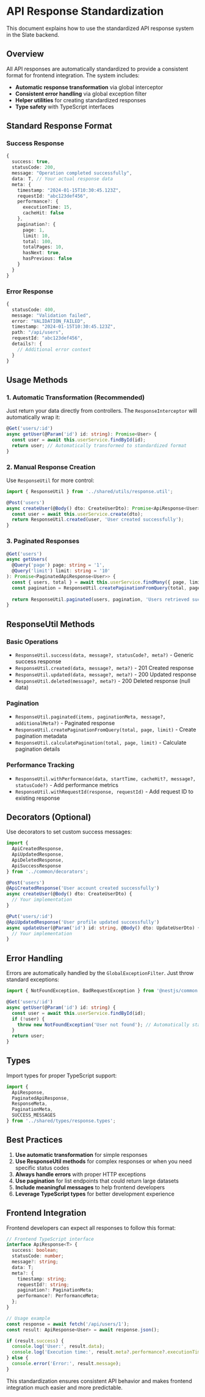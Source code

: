 # API Response Standardization

This document explains how to use the standardized API response system in the Slate backend.

## Overview

All API responses are automatically standardized to provide a consistent format for frontend integration. The system includes:

- **Automatic response transformation** via global interceptor
- **Consistent error handling** via global exception filter
- **Helper utilities** for creating standardized responses
- **Type safety** with TypeScript interfaces

## Standard Response Format

### Success Response
```typescript
{
  success: true,
  statusCode: 200,
  message: "Operation completed successfully",
  data: T, // Your actual response data
  meta: {
    timestamp: "2024-01-15T10:30:45.123Z",
    requestId: "abc123def456",
    performance?: {
      executionTime: 15,
      cacheHit: false
    },
    pagination?: {
      page: 1,
      limit: 10,
      total: 100,
      totalPages: 10,
      hasNext: true,
      hasPrevious: false
    }
  }
}
```

### Error Response
```typescript
{
  statusCode: 400,
  message: "Validation failed",
  error: "VALIDATION_FAILED",
  timestamp: "2024-01-15T10:30:45.123Z",
  path: "/api/users",
  requestId: "abc123def456",
  details?: {
    // Additional error context
  }
}
```

## Usage Methods

### 1. Automatic Transformation (Recommended)

Just return your data directly from controllers. The `ResponseInterceptor` will automatically wrap it:

```typescript
@Get('users/:id')
async getUser(@Param('id') id: string): Promise<User> {
  const user = await this.userService.findById(id);
  return user; // Automatically transformed to standardized format
}
```

### 2. Manual Response Creation

Use `ResponseUtil` for more control:

```typescript
import { ResponseUtil } from '../shared/utils/response.util';

@Post('users')
async createUser(@Body() dto: CreateUserDto): Promise<ApiResponse<User>> {
  const user = await this.userService.create(dto);
  return ResponseUtil.created(user, 'User created successfully');
}
```

### 3. Paginated Responses

```typescript
@Get('users')
async getUsers(
  @Query('page') page: string = '1',
  @Query('limit') limit: string = '10'
): Promise<PaginatedApiResponse<User>> {
  const { users, total } = await this.userService.findMany({ page, limit });
  const pagination = ResponseUtil.createPaginationFromQuery(total, page, limit);
  
  return ResponseUtil.paginated(users, pagination, 'Users retrieved successfully');
}
```

## ResponseUtil Methods

### Basic Operations
- `ResponseUtil.success(data, message?, statusCode?, meta?)` - Generic success response
- `ResponseUtil.created(data, message?, meta?)` - 201 Created response
- `ResponseUtil.updated(data, message?, meta?)` - 200 Updated response
- `ResponseUtil.deleted(message?, meta?)` - 200 Deleted response (null data)

### Pagination
- `ResponseUtil.paginated(items, paginationMeta, message?, additionalMeta?)` - Paginated response
- `ResponseUtil.createPaginationFromQuery(total, page, limit)` - Create pagination metadata
- `ResponseUtil.calculatePagination(total, page, limit)` - Calculate pagination details

### Performance Tracking
- `ResponseUtil.withPerformance(data, startTime, cacheHit?, message?, statusCode?)` - Add performance metrics
- `ResponseUtil.withRequestId(response, requestId)` - Add request ID to existing response

## Decorators (Optional)

Use decorators to set custom success messages:

```typescript
import { 
  ApiCreatedResponse, 
  ApiUpdatedResponse, 
  ApiDeletedResponse,
  ApiSuccessResponse 
} from '../common/decorators';

@Post('users')
@ApiCreatedResponse('User account created successfully')
async createUser(@Body() dto: CreateUserDto) {
  // Your implementation
}

@Put('users/:id')
@ApiUpdatedResponse('User profile updated successfully')
async updateUser(@Param('id') id: string, @Body() dto: UpdateUserDto) {
  // Your implementation
}
```

## Error Handling

Errors are automatically handled by the `GlobalExceptionFilter`. Just throw standard exceptions:

```typescript
import { NotFoundException, BadRequestException } from '@nestjs/common';

@Get('users/:id')
async getUser(@Param('id') id: string) {
  const user = await this.userService.findById(id);
  if (!user) {
    throw new NotFoundException('User not found'); // Automatically standardized
  }
  return user;
}
```

## Types

Import types for proper TypeScript support:

```typescript
import { 
  ApiResponse, 
  PaginatedApiResponse, 
  ResponseMeta,
  PaginationMeta,
  SUCCESS_MESSAGES 
} from '../shared/types/response.types';
```

## Best Practices

1. **Use automatic transformation** for simple responses
2. **Use ResponseUtil methods** for complex responses or when you need specific status codes
3. **Always handle errors** with proper HTTP exceptions
4. **Use pagination** for list endpoints that could return large datasets
5. **Include meaningful messages** to help frontend developers
6. **Leverage TypeScript types** for better development experience

## Frontend Integration

Frontend developers can expect all responses to follow this format:

```typescript
// Frontend TypeScript interface
interface ApiResponse<T> {
  success: boolean;
  statusCode: number;
  message?: string;
  data: T;
  meta?: {
    timestamp: string;
    requestId?: string;
    pagination?: PaginationMeta;
    performance?: PerformanceMeta;
  };
}

// Usage example
const response = await fetch('/api/users/1');
const result: ApiResponse<User> = await response.json();

if (result.success) {
  console.log('User:', result.data);
  console.log('Execution time:', result.meta?.performance?.executionTime);
} else {
  console.error('Error:', result.message);
}
```

This standardization ensures consistent API behavior and makes frontend integration much easier and more predictable. 